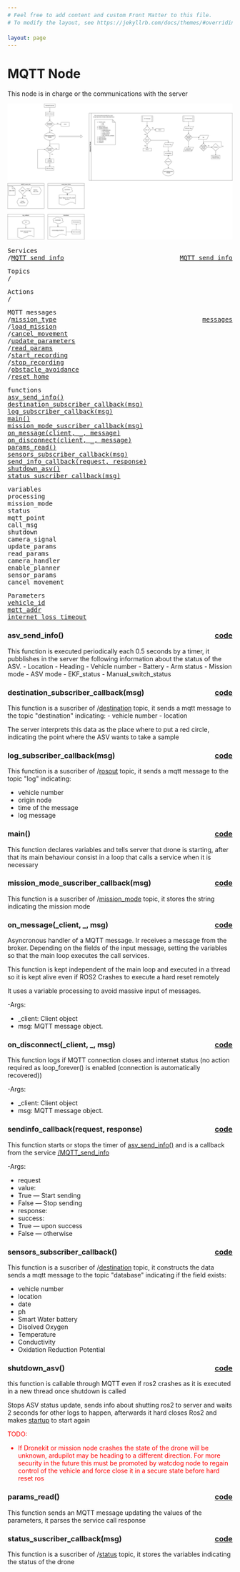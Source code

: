 ```yaml
---
# Feel free to add content and custom Front Matter to this file.
# To modify the layout, see https://jekyllrb.com/docs/themes/#overriding-theme-defaults

layout: page
---
```

<H1>MQTT Node</H1> 

This node is in charge or the communications with the server

![diagram](../../../assets/mqtt.jpg)

<pre>
Services
/<a href="./services/MQTT_send_info.html">MQTT_send_info</a>  <a href="#MQTT_send_info" style="float:right;text-align:right;">MQTT_send_info</a>
</pre>

<pre>
Topics
/
</pre>
<pre>
Actions
/
</pre>


<pre>
MQTT messages
/<a href="./MQTT_messages/mission_type.html">mission_type</a>  <a href="#MQTT_messages" style="float:right;text-align:right;">messages</a>
/<a href="./MQTT_messages/load_mission.html">load_mission</a> 
/<a href="./MQTT_messages/cancel_movement.html">cancel_movement</a> 
/<a href="./MQTT_messages/update_parameters.html">update_parameters</a> 
/<a href="./MQTT_messages/read_params.html">read_params</a> 
/<a href="./MQTT_messages/start_recording.html">start_recording</a> 
/<a href="./MQTT_messages/stop_recording.html">stop_recording</a> 
/<a href="./MQTT_messages/obstacle_avoidance.html">obstacle_avoidance</a> 
/<a href="./MQTT_messages/reset_home.html">reset_home</a> 
</pre>

<pre>
functions
<a href="#asv_send_info">asv_send_info()</a>
<a href="#destination_subscriber_callback">destination_subscriber_callback(msg)</a>
<a href="#log_subscriber_callback">log_subscriber_callback(msg)</a>
<a href="#main">main()</a>
<a href="#mission_mode_suscriber_callback">mission_mode_suscriber_callback(msg)</a>
<a href="#on_message">on_message(client, _, message)</a>
<a href="#on_disconnect">on_disconnect(client, _, message)</a>
<a href="#params_read">params_read()</a>
<a href="#sensors_subscriber_callback">sensors_subscriber_callback(msg)</a>
<a href="#sendinfo_callback">send_info_callback(request, response)</a>
<a href="#shutdown_asv">shutdown_asv()</a>
<a href="#status_suscriber_callback">status_suscriber_callback(msg)</a>
</pre>

<pre>
variables
<a id="self.processing">processing</a>
<a id="self.mission_mode">mission_mode</a>
<a id="self.status">status</a>
<a id="self.mqtt_point">mqtt_point</a>
<a id="self.call_msg">call_msg</a>
<a id="self.shutdown">shutdown</a>
<a id="self.camera_signal">camera_signal</a>
<a id="self.update_params">update_params</a>
<a id="self.read_params">read_params</a>
<a id="self.camera_handler">camera_handler</a>
<a id="self.enable_planner">enable_planner</a>
<a id="self.sensor_params">sensor_params</a>
<a id="self.cancel_movement">cancel_movement</a>
</pre>

<pre>
Parameters
<a href="./parameters/vehicle_id.html">vehicle_id</a>
<a href="./parameters/mqtt_addr.html">mqtt_addr</a>
<a href="./parameters/internet_loss_timeout.html">internet_loss_timeout</a>
</pre>

<!-- %%%%%%%%%%%%%%%%%%%%%%%%% START OF FUNCTION DEFINITIONS AREA %%%%%%%%%%%%%%%%%%%%%%%%%% -->

<!-- %%%%%%%%%%%%%%%%%%%%%%%%%%%%%%%%%% ASV_SEND_INFO %%%%%%%%%%%%%%%%%%%%%%%%%%%%%%%%%%%%% -->

<H3>asv_send_info() <a href="https://github.com/AloePacci/ASV_Loyola_US/blob/main/src/asv_loyola_us/asv_loyola_us/mqtt_node.py#L109" style="float:right;text-align:right;">code</a></H3>
<a id="asv_send_info"></a>
This function is executed periodically each 0.5 seconds by a timer, it pubblishes in the server the following information about the status of the ASV.
- Location
- Heading
- Vehicle number
- Battery
- Arm status
- Mission mode
- ASV mode
- EKF_status
- Manual_switch_status


<!-- %%%%%%%%%%%%%%%%%%%%%%%%%%%%%%%%%% DESTINATION SUSCRIBER CALLBACK %%%%%%%%%%%%%%%%%%%%%%%%%%%%%%%%%%%%% -->

<H3>destination_subscriber_callback(msg) <a href="https://github.com/AloePacci/ASV_Loyola_US/blob/main/src/asv_loyola_us/asv_loyola_us/mqtt_node.py#L212" style="float:right;text-align:right;">code</a></H3>
<a id="destination_subscriber_callback"></a>
This function is a suscriber of /<a href="./topics/destination.html">destination</a> topic, it sends a mqtt message to the topic "destination" indicating:
- vehicle number
- location

The server interprets this data as the place where to put a red circle, indicating the point where the ASV wants to take a sample


<!-- %%%%%%%%%%%%%%%%%%%%%%%%%%%%%%%%%% LOG SUSCRIBER CALLBACK %%%%%%%%%%%%%%%%%%%%%%%%%%%%%%%%%%%%% -->

<H3>log_subscriber_callback(msg) <a href="https://github.com/AloePacci/ASV_Loyola_US/blob/main/src/asv_loyola_us/asv_loyola_us/mqtt_node.py#L195" style="float:right;text-align:right;">code</a></H3>
<a id="log_subscriber_callback"></a>

This function is a suscriber of /<a href="./topics/rosout.html">rosout</a> topic, it sends a mqtt message to the topic "log" indicating:
- vehicle number
- origin node
- time of the message
- log message



<!-- %%%%%%%%%%%%%%%%%%%%%%%%%%%%%%%%%% MAIN LOOP %%%%%%%%%%%%%%%%%%%%%%%%%%%%%%%%%%%%% -->

<H3>main() <a href="https://github.com/AloePacci/ASV_Loyola_US/blob/main/src/asv_loyola_us/asv_loyola_us/mqtt_node.py#L88" style="float:right;text-align:right;">code</a></H3>
<a id="main"></a>

This function declares variables and tells server that drone is starting, after that its main behaviour consist in a loop that calls a service when it is necessary


<!-- %%%%%%%%%%%%%%%%%%%%%%%%%%%%%%%%%% MISSION MODE SUBSCRIBER CALLBACK %%%%%%%%%%%%%%%%%%%%%%%%%%%%%%%%%%%%% -->

<H3>mission_mode_suscriber_callback(msg) <a href="https://github.com/AloePacci/ASV_Loyola_US/blob/main/src/asv_loyola_us/asv_loyola_us/mqtt_node.py#L192" style="float:right;text-align:right;">code</a></H3>
<a id="mission_mode_suscriber_callback"></a>

This function is a suscriber of /<a href="./topics/mission_mode.html">mission_mode</a> topic, it stores the string indicating the mission mode




<!-- %%%%%%%%%%%%%%%%%%%%%%%%%%%%%%%%%% ON MESSAGE %%%%%%%%%%%%%%%%%%%%%%%%%%%%%%%%%%%%% -->

<H3>on_message(_client, _, msg) <a href="https://github.com/AloePacci/ASV_Loyola_US/blob/main/src/asv_loyola_us/asv_loyola_us/mqtt_node.py#L130" style="float:right;text-align:right;">code</a></H3>
<a id="on_message"></a>
<a id="MQTT_messages"></a>
Asyncronous handler of a MQTT message. Ir receives a message from the broker. Depending on the fields of the input message, setting the variables so that the main loop executes the call services.

This function is kept independent of the main loop and executed in a thread so it is kept alive even if ROS2 Crashes to execute a hard reset remotely

It uses a variable <a id="self.processing">processing</a>  to avoid massive input of messages.

-Args:
 - _client: Client object
 - msg: MQTT message object.



<!-- %%%%%%%%%%%%%%%%%%%%%%%%%%%%%%%%%% ON DISCONNECT %%%%%%%%%%%%%%%%%%%%%%%%%%%%%%%%%%%%% -->

<H3>on_disconnect(_client, _, msg) <a href="https://github.com/AloePacci/ASV_Loyola_US/blob/main/src/asv_loyola_us/asv_loyola_us/mqtt_node.py#L130" style="float:right;text-align:right;">code</a></H3>
<a id="on_disconnect"></a>

This function logs if MQTT connection closes and internet status (no action required as loop_forever() is enabled (connection is automatically recovered))

-Args:
 - _client: Client object
 - msg: MQTT message object.

<!-- %%%%%%%%%%%%%%%%%%%%%%%%%%%%%%%%%% SEND INFO CALLBACK %%%%%%%%%%%%%%%%%%%%%%%%%%%%%%%%%%%%% -->

<H3>sendinfo_callback(request, response) <a href="https://github.com/AloePacci/ASV_Loyola_US/blob/main/src/asv_loyola_us/asv_loyola_us/mqtt_node.py#L174" style="float:right;text-align:right;">code</a></H3>
<a id="sendinfo_callback"></a>
This function starts or stops the timer of <a href="#asv_send_info">asv_send_info()</a> and is a callback from the service <a href="./services/MQTT_send_info.html">/MQTT_send_info</a>

-Args:
 - request
  - value: 
   - True — Start sending
   - False — Stop sending
 - response:
  - success:
   - True — upon success
   - False — otherwise





<!-- %%%%%%%%%%%%%%%%%%%%%%%%%%%%%%%%%% Sensors subscriber callback %%%%%%%%%%%%%%%%%%%%%%%%%%%%%%%%%%%%% -->

<H3>sensors_subscriber_callback() <a href="https://github.com/AloePacci/ASV_Loyola_US/blob/main/src/asv_loyola_us/asv_loyola_us/mqtt_node.py#L220" style="float:right;text-align:right;">code</a></H3>
<a id="sensors_subscriber_callback"></a>

This function is a suscriber of /<a href="./topics/sensors.html">destination</a> topic, it constructs the data sends a mqtt message to the topic "database" indicating if the field exists:

- vehicle number
- location
- date
- ph
- Smart Water battery
- Disolved Oxygen
- Temperature
- Conductivity
- Oxidation Reduction Potential


<!-- %%%%%%%%%%%%%%%%%%%%%%%%%%%%%%%%%% SHUTDOWN ASV %%%%%%%%%%%%%%%%%%%%%%%%%%%%%%%%%%%%% -->

<H3>shutdown_asv() <a href="https://github.com/AloePacci/ASV_Loyola_US/blob/main/src/asv_loyola_us/asv_loyola_us/mqtt_node.py#L342" style="float:right;text-align:right;">code</a></H3>
<a id="shutdown_asv"></a>

this function is callable through MQTT even if ros2 crashes as it is executed in a new thread once shutdown is called

Stops ASV status update, sends info about shutting ros2 to server and waits 2 seconds for other logs to happen, afterwards it hard closes Ros2 and makes <a href=../../startup.html>startup</a> to start again

<FONT COLOR="#ff0000"> TODO:<br>
- If Dronekit or mission node crashes the state of the drone will be unknown, ardupilot may be heading to a different direction.
For more security in the future this must be promoted by watcdog node to regain control of the vehicle and force close it in a secure state before hard reset ros
</FONT>


<!-- %%%%%%%%%%%%%%%%%%%%%%%%%%%%%%%%%% PARAMS READ %%%%%%%%%%%%%%%%%%%%%%%%%%%%%%%%%%%%% -->

<H3>params_read() <a href="https://github.com/AloePacci/ASV_Loyola_US/blob/main/src/asv_loyola_us/asv_loyola_us/mqtt_node.py#L364" style="float:right;text-align:right;">code</a></H3>
<a id="params_read"></a>

This function sends an MQTT message updating the values of the parameters, it parses the service call response



<!-- %%%%%%%%%%%%%%%%%%%%%%%%%%%%%%%%%% STATUS SUBSCRIBER CALLBACK %%%%%%%%%%%%%%%%%%%%%%%%%%%%%%%%%%%%% -->

<H3>status_suscriber_callback(msg) <a href="https://github.com/AloePacci/ASV_Loyola_US/blob/main/src/asv_loyola_us/asv_loyola_us/mqtt_node.py#L128" style="float:right;text-align:right;">code</a></H3>
<a id="status_suscriber_callback"></a>

This function is a suscriber of /<a href="./topics/status.html">status</a> topic, it stores the variables indicating the status of the drone




